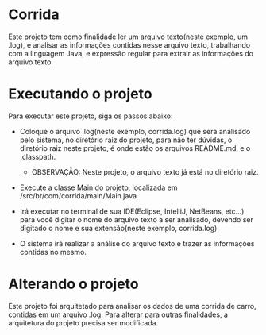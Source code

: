 # Corrida
Este projeto tem como finalidade ler um arquivo texto(neste exemplo, um .log), e analisar as informações contidas nesse arquivo texto, trabalhando com a linguagem Java, e expressão regular para extrair as informações do arquivo texto.

# Executando o projeto
Para executar este projeto, siga os passos abaixo:

- Coloque o arquivo .log(neste exemplo, corrida.log) que será analisado pelo sistema, no diretório raiz do projeto, para não ter dúvidas, o diretório raiz neste projeto, é onde estão os arquivos README.md, e o .classpath.
  - OBSERVAÇÃO: Neste projeto, o arquivo texto já está no diretório raiz.

- Execute a classe Main do projeto, localizada em /src/br/com/corrida/main/Main.java

- Irá executar no terminal de sua IDE(Eclipse, IntelliJ, NetBeans, etc...) para você digitar o nome do arquivo texto a ser analisado, devendo ser digitado o nome e sua extensão(neste exemplo, corrida.log).

- O sistema irá realizar a análise do arquivo texto e trazer as informações contidas no mesmo.

# Alterando o projeto
Este projeto foi arquitetado para analisar os dados de uma corrida de carro, contidas em um arquivo .log. Para alterar para outras finalidades, a arquitetura do projeto precisa ser modificada.
